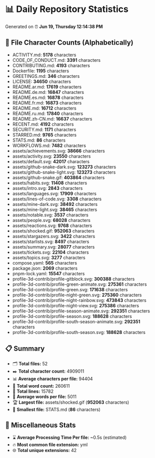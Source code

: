 # 📊 Daily Repository Statistics
Generated on ⏰ **Jun 19, Thursday 12:14:38 PM**

## 📂 File Character Counts (Alphabetically)
- ACTIVITY.md: **5178** characters
- CODE_OF_CONDUCT.md: **3391** characters
- CONTRIBUTING.md: **4193** characters
- Dockerfile: **1195** characters
- GREETINGS.md: **346** characters
- LICENSE: **34650** characters
- README.ar.md: **17619** characters
- README.de.md: **16847** characters
- README.es.md: **16878** characters
- README.fr.md: **16873** characters
- README.md: **16712** characters
- README.ru.md: **17840** characters
- README.zh-CN.md: **16637** characters
- RECENT.md: **4192** characters
- SECURITY.md: **1171** characters
- STARRED.md: **9765** characters
- STATS.md: **86** characters
- WORKFLOWS.md: **7482** characters
- assets/achievements.svg: **38666** characters
- assets/activity.svg: **23550** characters
- assets/default.svg: **42017** characters
- assets/github-snake-dark.svg: **123273** characters
- assets/github-snake-light.svg: **123273** characters
- assets/github-snake.gif: **403864** characters
- assets/habits.svg: **11408** characters
- assets/intro.svg: **2843** characters
- assets/languages.svg: **17909** characters
- assets/lines-of-code.svg: **3308** characters
- assets/mine-dark.svg: **38492** characters
- assets/mine-light.svg: **38465** characters
- assets/notable.svg: **3537** characters
- assets/people.svg: **68028** characters
- assets/reactions.svg: **9768** characters
- assets/shocked.gif: **952063** characters
- assets/stargazers.svg: **3422** characters
- assets/starlists.svg: **8497** characters
- assets/summary.svg: **28077** characters
- assets/tickets.svg: **22104** characters
- assets/topics.svg: **3277** characters
- compose.yaml: **565** characters
- package.json: **2069** characters
- pnpm-lock.yaml: **15547** characters
- profile-3d-contrib/profile-gitblock.svg: **300388** characters
- profile-3d-contrib/profile-green-animate.svg: **275361** characters
- profile-3d-contrib/profile-green.svg: **171638** characters
- profile-3d-contrib/profile-night-green.svg: **275360** characters
- profile-3d-contrib/profile-night-rainbow.svg: **473843** characters
- profile-3d-contrib/profile-night-view.svg: **275386** characters
- profile-3d-contrib/profile-season-animate.svg: **292351** characters
- profile-3d-contrib/profile-season.svg: **188628** characters
- profile-3d-contrib/profile-south-season-animate.svg: **292351** characters
- profile-3d-contrib/profile-south-season.svg: **188628** characters

## 📋 Summary
- 🗂️ **Total files:** 52
- ✒️ **Total character count:** 4909011
- 📊 **Average characters per file:** 94404
- 📝 **Total word count:** 260611
- 🧾 **Total lines:** 15782
- 📐 **Average words per file:** 5011
- 🏆 **Largest file:** assets/shocked.gif (**952063** characters)
- 🥉 **Smallest file:** STATS.md (**86** characters)

## 🌟 Miscellaneous Stats
- ⌛ **Average Processing Time Per file:** ~0.5s (estimated)
- 🔥 **Most common file extension:** yml
- 🌐 **Total unique extensions:** 42
